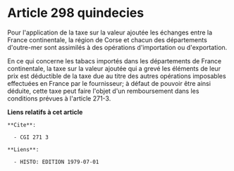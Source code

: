 # Article 298 quindecies

Pour l'application de la taxe sur la valeur ajoutée les échanges entre la France continentale, la région de Corse et chacun
des départements d'outre-mer sont assimilés à des opérations d'importation ou d'exportation.

En ce qui concerne les tabacs importés dans les départements de France continentale, la taxe sur la valeur ajoutée qui a
grevé les éléments de leur prix est déductible de la taxe due au titre des autres opérations imposables effectuées en France
par le fournisseur; à défaut de pouvoir être ainsi déduite, cette taxe peut faire l'objet d'un remboursement dans les
conditions prévues à l'article 271-3.

**Liens relatifs à cet article**

	**Cite**:

	  - CGI 271 3

	**Liens**:

	  - HISTO: EDITION 1979-07-01
